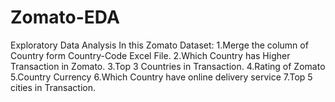 # Zomato-EDA
Exploratory Data Analysis
In this Zomato Dataset:
    1.Merge the column of Country form Country-Code Excel File.
    2.Which Country has Higher Transaction in Zomato.
    3.Top 3 Countries in Transaction.
    4.Rating of Zomato
    5.Country Currency
    6.Which Country have online delivery service
    7.Top 5 cities in Transaction.

